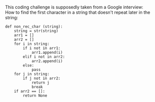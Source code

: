 This coding challenge is supposedly taken from a Google interview:  
How to find the first character in a string that doesn't repeat later in the string:  
```
def non_rec_char (string):
	string = str(string)
	arr1 = []
	arr2 = []
	for i in string:
		if i not in arr1:
			arr1.append(i)
		elif i not in arr2:
			arr2.append(i)
		else:
			pass
	for j in string:
		if j not in arr2:
			return j
			break
	if arr2 == []:
		return None
```
